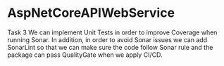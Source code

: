 # AspNetCoreAPIWebService
Task 3 
We can implement Unit Tests in order to improve Coverage when running Sonar. In addition, in order to avoid Sonar issues we can add SonarLint so that we can make sure the code follow Sonar rule and the package can pass QualityGate when we apply CI/CD. 
